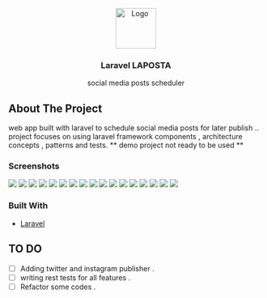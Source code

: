 <p align="center">
  <img src="screenshots/logo.png" alt="Logo" width="80" height="80">

  <h3 align="center">Laravel LAPOSTA</h3>

  <p align="center">
   social media posts scheduler
  </p>
</p>

## About The Project

web app built with laravel to schedule social media posts for later publish .. project focuses on using laravel framework components , architecture concepts , patterns and tests.
** demo project not ready to be used **

### Screenshots

<img src="/screenshots/1.png?raw=true">
<img src="/screenshots/2.png?raw=true">
<img src="/screenshots/3.png?raw=true">
<img src="/screenshots/4.png?raw=true">
<img src="/screenshots/5.png?raw=true">
<img src="/screenshots/6.png?raw=true">
<img src="/screenshots/7.png?raw=true">
<img src="/screenshots/8.png?raw=true">
<img src="/screenshots/9.png?raw=true">
<img src="/screenshots/10.png?raw=true">
<img src="/screenshots/11.png?raw=true">
<img src="/screenshots/12.png?raw=true">
<img src="/screenshots/13.png?raw=true">
<img src="/screenshots/14.png?raw=true">
<img src="/screenshots/15.png?raw=true">
<img src="/screenshots/16.png?raw=true">
<img src="/screenshots/17.png?raw=true">

### Built With

-   [Laravel](https://laravel.com)

<!-- GETTING STARTED -->

## TO DO

-   [ ] Adding twitter and instagram publisher .
-   [ ] writing rest tests for all features .
-   [ ] Refactor some codes .
